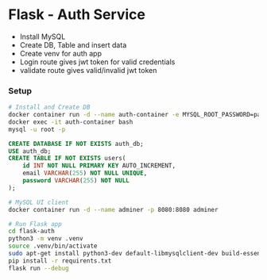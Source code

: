 # Flask - Auth Service

- Install MySQL
- Create DB, Table and insert data
- Create venv for auth app
- Login route gives jwt token for valid credentials
- validate route gives valid/invalid jwt token

### Setup

```bash
# Install and Create DB
docker container run -d --name auth-container -e MYSQL_ROOT_PASSWORD=password123 -p 3306:3306 mysql:8.0.34
docker exec -it auth-container bash
mysql -u root -p
```

```sql
CREATE DATABASE IF NOT EXISTS auth_db;
USE auth_db;
CREATE TABLE IF NOT EXISTS users(
    id INT NOT NULL PRIMARY KEY AUTO_INCREMENT,
    email VARCHAR(255) NOT NULL UNIQUE,
    password VARCHAR(255) NOT NULL
);
```

```bash
# MySQL UI client
docker container run -d --name adminer -p 8080:8080 adminer

# Run Flask app
cd flask-auth
python3 -m venv .venv
source .venv/bin/activate
sudo apt-get install python3-dev default-libmysqlclient-dev build-essential pkg-config
pip install -r requirents.txt
flask run --debug
```

